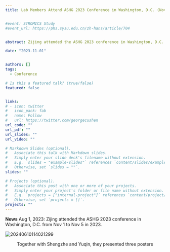 ```yaml
---
title: Lab Members Attend ASHG 2023 Conference in Washington, D.C. (Nov 1–5, 2023)


#event: STROMICS Study
#event_url: https://phs.sysu.edu.cn/zh-hans/article/704


abstract: Zijing attended the ASHG 2023 conference in Washington, D.C. Alongside Shengzhe and Yuqin, they presented three posters.

date: "2023-11-01"


authors: []
tags:
  - Conference

# Is this a featured talk? (true/false)
featured: false


links:
# - icon: twitter
#   icon_pack: fab
#   name: Follow
#   url: https://twitter.com/georgecushen
url_code: ""
url_pdf: ""
url_slides: ""
url_video: ""

# Markdown Slides (optional).
#   Associate this talk with Markdown slides.
#   Simply enter your slide deck's filename without extension.
#   E.g. `slides = "example-slides"` references `content/slides/example-slides.md`.
#   Otherwise, set `slides = ""`.
slides: ""

# Projects (optional).
#   Associate this post with one or more of your projects.
#   Simply enter your project's folder or file name without extension.
#   E.g. `projects = ["internal-project"]` references `content/project/deep-learning/index.md`.
#   Otherwise, set `projects = []`.
projects: ""
---
```


**News** Aug 1, 2023: Zijing attended the ASHG 2023 conference in Washington, D.C. from Nov 1 to Nov 5 in 2023. 

![20240610114021299](https://static.fungenomics.com/images/2024/06/image-20240610114021299.png)
<center>Together with Shengzhe and Yuqin, they presented three posters</center>




